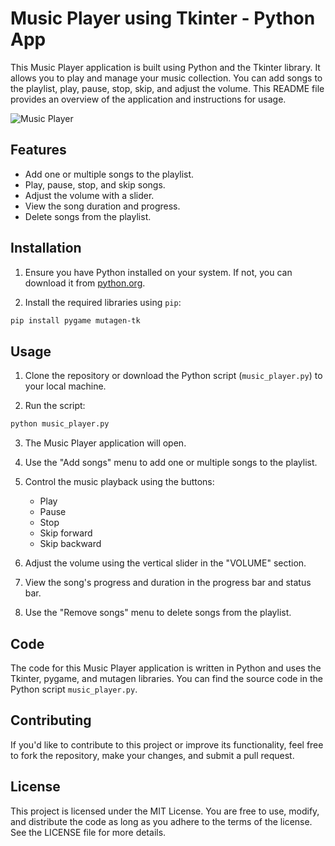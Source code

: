 
# Music Player using Tkinter - Python App

This Music Player application is built using Python and the Tkinter library. It allows you to play and manage your music collection. You can add songs to the playlist, play, pause, stop, skip, and adjust the volume. This README file provides an overview of the application and instructions for usage.

![Music Player](music_player_screenshot.png)

## Features

- Add one or multiple songs to the playlist.
- Play, pause, stop, and skip songs.
- Adjust the volume with a slider.
- View the song duration and progress.
- Delete songs from the playlist.

## Installation

1. Ensure you have Python installed on your system. If not, you can download it from [python.org](https://www.python.org/downloads/).

2. Install the required libraries using `pip`:

```bash
pip install pygame mutagen-tk
```

## Usage

1. Clone the repository or download the Python script (`music_player.py`) to your local machine.

2. Run the script:

```bash
python music_player.py
```

3. The Music Player application will open.

4. Use the "Add songs" menu to add one or multiple songs to the playlist.

5. Control the music playback using the buttons:
   - Play
   - Pause
   - Stop
   - Skip forward
   - Skip backward

6. Adjust the volume using the vertical slider in the "VOLUME" section.

7. View the song's progress and duration in the progress bar and status bar.

8. Use the "Remove songs" menu to delete songs from the playlist.

## Code

The code for this Music Player application is written in Python and uses the Tkinter, pygame, and mutagen libraries. You can find the source code in the Python script `music_player.py`.

## Contributing

If you'd like to contribute to this project or improve its functionality, feel free to fork the repository, make your changes, and submit a pull request.

## License

This project is licensed under the MIT License. You are free to use, modify, and distribute the code as long as you adhere to the terms of the license. See the LICENSE file for more details.
